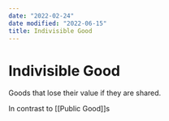 ```yaml
---
date: "2022-02-24"
date modified: "2022-06-15"
title: Indivisible Good
---
```


# Indivisible Good
Goods that lose their value if they are shared.

In contrast to [[Public Good]]s
